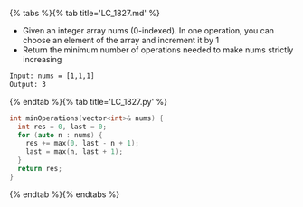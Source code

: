 {% tabs %}{% tab title='LC_1827.md' %}

* Given an integer array nums (0-indexed). In one operation, you can choose an element of the array and increment it by 1
* Return the minimum number of operations needed to make nums strictly increasing

```txt
Input: nums = [1,1,1]
Output: 3
```

{% endtab %}{% tab title='LC_1827.py' %}

```cpp
int minOperations(vector<int>& nums) {
  int res = 0, last = 0;
  for (auto n : nums) {
    res += max(0, last - n + 1);
    last = max(n, last + 1);
  }
  return res;
}
```

{% endtab %}{% endtabs %}
